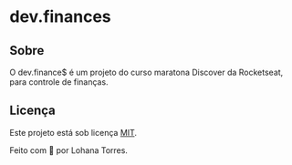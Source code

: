 # dev.finances

## Sobre

O dev.finance$ é um projeto do curso maratona Discover da Rocketseat, para controle de finanças.

## Licença

Este projeto está sob licença [MIT](./LICENSE).

Feito com 💜 por Lohana Torres.
